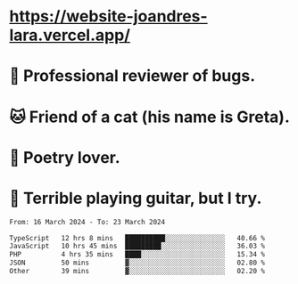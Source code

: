 # https://website-joandres-lara.vercel.app/
# 🐛 Professional reviewer of bugs.
# 🐱 Friend of a cat (his name is Greta).
# 📜 Poetry lover.
# 🎸 Terrible playing guitar, but I try.

<!--START_SECTION:waka-->

```txt
From: 16 March 2024 - To: 23 March 2024

TypeScript   12 hrs 8 mins   ██████████░░░░░░░░░░░░░░░   40.66 %
JavaScript   10 hrs 45 mins  █████████░░░░░░░░░░░░░░░░   36.03 %
PHP          4 hrs 35 mins   ████░░░░░░░░░░░░░░░░░░░░░   15.34 %
JSON         50 mins         ▓░░░░░░░░░░░░░░░░░░░░░░░░   02.80 %
Other        39 mins         ▓░░░░░░░░░░░░░░░░░░░░░░░░   02.20 %
```

<!--END_SECTION:waka-->
